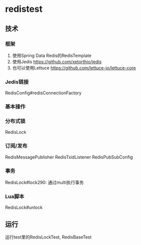# redistest

## 技术
### 框架
1. 使用Spring Data Redis的RedisTemplate
2. 使用Jedis https://github.com/xetorthio/jedis
3. 也可以使用Lettuce https://github.com/lettuce-io/lettuce-core

### Jedis链接
RedisConfig#redisConnectionFactory

### 基本操作

### 分布式锁
RedisLock

### 订阅/发布
RedisMessagePublisher
RedisTxidListener
RedisPubSubConfig

### 事务
RedisLock#lock290: 通过multi执行事务

### Lua脚本
RedisLock#unlock


## 运行
运行test里的RedisLockTest, RedisBaseTest

